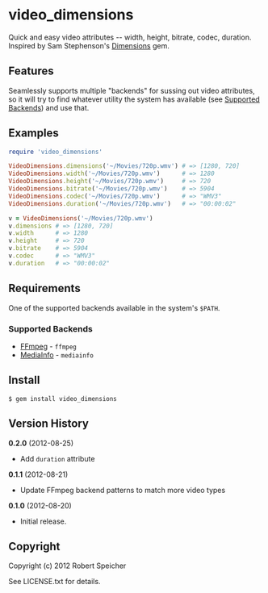 # video_dimensions

Quick and easy video attributes -- width, height, bitrate, codec, duration.
Inspired by Sam Stephenson's [Dimensions](https://github.com/sstephenson/dimensions) gem.

## Features

Seamlessly supports multiple "backends" for sussing out video attributes, so it
will try to find whatever utility the system has available (see
[Supported Backends](#supported-backends)) and use that.

## Examples

```ruby
require 'video_dimensions'

VideoDimensions.dimensions('~/Movies/720p.wmv') # => [1280, 720]
VideoDimensions.width('~/Movies/720p.wmv')      # => 1280
VideoDimensions.height('~/Movies/720p.wmv')     # => 720
VideoDimensions.bitrate('~/Movies/720p.wmv')    # => 5904
VideoDimensions.codec('~/Movies/720p.wmv')      # => "WMV3"
VideoDimensions.duration('~/Movies/720p.wmv')   # => "00:00:02"

v = VideoDimensions('~/Movies/720p.wmv')
v.dimensions # => [1280, 720]
v.width      # => 1280
v.height     # => 720
v.bitrate    # => 5904
v.codec      # => "WMV3"
v.duration   # => "00:00:02"
```

## Requirements

One of the supported backends available in the system's `$PATH`.

### Supported Backends

* [FFmpeg](http://ffmpeg.org/) - `ffmpeg`
* [MediaInfo](http://mediainfo.sourceforge.net/en) - `mediainfo`

## Install

    $ gem install video_dimensions

## Version History

**0.2.0** (2012-08-25)

* Add `duration` attribute

**0.1.1** (2012-08-21)

* Update FFmpeg backend patterns to match more video types

**0.1.0** (2012-08-20)

* Initial release.

## Copyright

Copyright (c) 2012 Robert Speicher

See LICENSE.txt for details.
